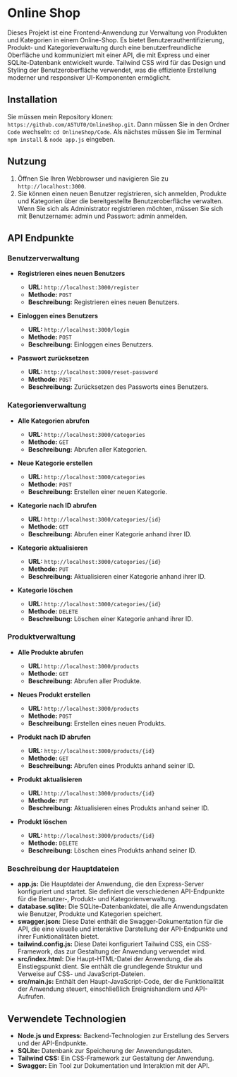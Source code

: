 # Online Shop

Dieses Projekt ist eine Frontend-Anwendung zur Verwaltung von Produkten und Kategorien in einem Online-Shop. Es bietet Benutzerauthentifizierung, Produkt- und Kategorieverwaltung durch eine benutzerfreundliche Oberfläche und kommuniziert mit einer API, die mit Express und einer SQLite-Datenbank entwickelt wurde. Tailwind CSS wird für das Design und Styling der Benutzeroberfläche verwendet, was die effiziente Erstellung moderner und responsiver UI-Komponenten ermöglicht.

## Installation

Sie müssen mein Repository klonen: `https://github.com/A5TUT0/OnlineShop.git`.
Dann müssen Sie in den Ordner `Code` wechseln: `cd OnlineShop/Code`.
Als nächstes müssen Sie im Terminal `npm install` & `node app.js` eingeben.

## Nutzung

1. Öffnen Sie Ihren Webbrowser und navigieren Sie zu `http://localhost:3000`.
2. Sie können einen neuen Benutzer registrieren, sich anmelden, Produkte und Kategorien über die bereitgestellte Benutzeroberfläche verwalten. Wenn Sie sich als Administrator registrieren möchten, müssen Sie sich mit Benutzername: admin und Passwort: admin anmelden.

## API Endpunkte

### Benutzerverwaltung

- **Registrieren eines neuen Benutzers**
  - **URL:** `http://localhost:3000/register`
  - **Methode:** `POST`
  - **Beschreibung:** Registrieren eines neuen Benutzers.

- **Einloggen eines Benutzers**
  - **URL:** `http://localhost:3000/login`
  - **Methode:** `POST`
  - **Beschreibung:** Einloggen eines Benutzers.

- **Passwort zurücksetzen**
  - **URL:** `http://localhost:3000/reset-password`
  - **Methode:** `POST`
  - **Beschreibung:** Zurücksetzen des Passworts eines Benutzers.

### Kategorienverwaltung

- **Alle Kategorien abrufen**
  - **URL:** `http://localhost:3000/categories`
  - **Methode:** `GET`
  - **Beschreibung:** Abrufen aller Kategorien.

- **Neue Kategorie erstellen**
  - **URL:** `http://localhost:3000/categories`
  - **Methode:** `POST`
  - **Beschreibung:** Erstellen einer neuen Kategorie.

- **Kategorie nach ID abrufen**
  - **URL:** `http://localhost:3000/categories/{id}`
  - **Methode:** `GET`
  - **Beschreibung:** Abrufen einer Kategorie anhand ihrer ID.

- **Kategorie aktualisieren**
  - **URL:** `http://localhost:3000/categories/{id}`
  - **Methode:** `PUT`
  - **Beschreibung:** Aktualisieren einer Kategorie anhand ihrer ID.

- **Kategorie löschen**
  - **URL:** `http://localhost:3000/categories/{id}`
  - **Methode:** `DELETE`
  - **Beschreibung:** Löschen einer Kategorie anhand ihrer ID.

### Produktverwaltung

- **Alle Produkte abrufen**
  - **URL:** `http://localhost:3000/products`
  - **Methode:** `GET`
  - **Beschreibung:** Abrufen aller Produkte.

- **Neues Produkt erstellen**
  - **URL:** `http://localhost:3000/products`
  - **Methode:** `POST`
  - **Beschreibung:** Erstellen eines neuen Produkts.

- **Produkt nach ID abrufen**
  - **URL:** `http://localhost:3000/products/{id}`
  - **Methode:** `GET`
  - **Beschreibung:** Abrufen eines Produkts anhand seiner ID.

- **Produkt aktualisieren**
  - **URL:** `http://localhost:3000/products/{id}`
  - **Methode:** `PUT`
  - **Beschreibung:** Aktualisieren eines Produkts anhand seiner ID.

- **Produkt löschen**
  - **URL:** `http://localhost:3000/products/{id}`
  - **Methode:** `DELETE`
  - **Beschreibung:** Löschen eines Produkts anhand seiner ID.

### Beschreibung der Hauptdateien

- **app.js:** Die Hauptdatei der Anwendung, die den Express-Server konfiguriert und startet. Sie definiert die verschiedenen API-Endpunkte für die Benutzer-, Produkt- und Kategorienverwaltung.
- **database.sqlite:** Die SQLite-Datenbankdatei, die alle Anwendungsdaten wie Benutzer, Produkte und Kategorien speichert.
- **swagger.json:** Diese Datei enthält die Swagger-Dokumentation für die API, die eine visuelle und interaktive Darstellung der API-Endpunkte und ihrer Funktionalitäten bietet.
- **tailwind.config.js:** Diese Datei konfiguriert Tailwind CSS, ein CSS-Framework, das zur Gestaltung der Anwendung verwendet wird.
- **src/index.html:** Die Haupt-HTML-Datei der Anwendung, die als Einstiegspunkt dient. Sie enthält die grundlegende Struktur und Verweise auf CSS- und JavaScript-Dateien.
- **src/main.js:** Enthält den Haupt-JavaScript-Code, der die Funktionalität der Anwendung steuert, einschließlich Ereignishandlern und API-Aufrufen.

## Verwendete Technologien

- **Node.js und Express:** Backend-Technologien zur Erstellung des Servers und der API-Endpunkte.
- **SQLite:** Datenbank zur Speicherung der Anwendungsdaten.
- **Tailwind CSS:** Ein CSS-Framework zur Gestaltung der Anwendung.
- **Swagger:** Ein Tool zur Dokumentation und Interaktion mit der API.
